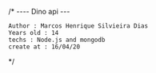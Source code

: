 /*
            ---- Dino api ---

    Author : Marcos Henrique Silvieira Dias
    Years old : 14
    techs : Node.js and mongodb
    create at : 16/04/20

*/